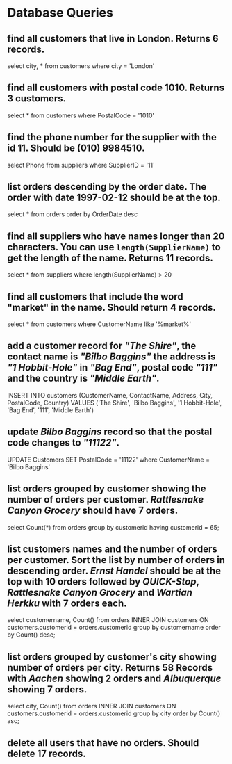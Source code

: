# Database Queries

## find all customers that live in London. Returns 6 records.
select city, * 
from customers
where city = 'London'

## find all customers with postal code 1010. Returns 3 customers.
select * 
from customers
where PostalCode = '1010'

## find the phone number for the supplier with the id 11. Should be (010) 9984510.
select Phone
from suppliers
where SupplierID = '11'

## list orders descending by the order date. The order with date 1997-02-12 should be at the top.
select *
from orders
order by OrderDate desc

## find all suppliers who have names longer than 20 characters. You can use `length(SupplierName)` to get the length of the name. Returns 11 records.
select *
from suppliers
where length(SupplierName) > 20

## find all customers that include the word "market" in the name. Should return 4 records.
select * 
from customers
where CustomerName like '%market%'

## add a customer record for _"The Shire"_, the contact name is _"Bilbo Baggins"_ the address is _"1 Hobbit-Hole"_ in _"Bag End"_, postal code _"111"_ and the country is _"Middle Earth"_.
INSERT INTO customers (CustomerName, ContactName, Address, City, PostalCode, Country)
VALUES ('The Shire', 'Bilbo Baggins', '1 Hobbit-Hole', 'Bag End', '111', 'Middle Earth')

## update _Bilbo Baggins_ record so that the postal code changes to _"11122"_.
UPDATE Customers
SET PostalCode = '11122'
where CustomerName = 'Bilbo Baggins'

## list orders grouped by customer showing the number of orders per customer. _Rattlesnake Canyon Grocery_ should have 7 orders.
select Count(*) 
from orders 
group by customerid 
having customerid = 65;

## list customers names and the number of orders per customer. Sort the list by number of orders in descending order. _Ernst Handel_ should be at the top with 10 orders followed by _QUICK-Stop_, _Rattlesnake Canyon Grocery_ and _Wartian Herkku_ with 7 orders each.
select customername, Count() 
from orders 
INNER JOIN customers ON customers.customerid = orders.customerid 
group by customername 
order by Count() desc;

## list orders grouped by customer's city showing number of orders per city. Returns 58 Records with _Aachen_ showing 2 orders and _Albuquerque_ showing 7 orders.
select city, Count() 
from orders
INNER JOIN customers ON customers.customerid = orders.customerid 
group by city 
order by Count() asc;

## delete all users that have no orders. Should delete 17 records.
